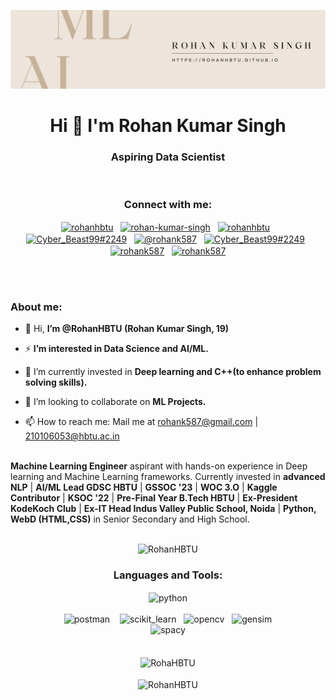 <a href="https://rohanhbtu.github.io/"><img src="LinkedIn banner.png"/></a>
<h1 align="center">Hi 👋 I'm Rohan Kumar Singh</h1>
<h3 align="center">Aspiring Data Scientist</h3>
<br>
<h3 align="center">Connect with me:</h3>
<!---<br>--->
<p align="center">
<a href="https://dev.to/rohanhbtu" target="blank"><img align="center" src="https://raw.githubusercontent.com/rahuldkjain/github-profile-readme-generator/master/src/images/icons/Social/devto.svg" alt="rohanhbtu" height="40" width="40" /></a>
&nbsp;
<a href="https://www.linkedin.com/in/rohan-kumar-singh-b17400227/" target="blank"><img align="center" src="https://skillicons.dev/icons?i=linkedin" alt="rohan-kumar-singh" height="40" width="40" /></a>
&nbsp;
<a href="https://www.kaggle.com/rohanhbtu" target="blank"><img align="center" src="https://raw.githubusercontent.com/rahuldkjain/github-profile-readme-generator/master/src/images/icons/Social/kaggle.svg" alt="rohanhbtu" height="30" width="40" /></a>
&nbsp;
<a href="https://discord.gg/SJRgZ6ZE" target="blank"><img align="center" src="https://skillicons.dev/icons?i=discord" alt="Cyber_Beast99#2249" height="40" width="40" /></a>
&nbsp;
<a href="mailto:rohank587@gmail.com"><img align="center" src="https://downloadr2.apkmirror.com/wp-content/uploads/2020/10/Gmail_round.png" alt="@rohank587" height="43" width="43" /></a>
&nbsp;
<a href="https://matrix.to/#/@rohank587:matrix.org" target="blank"><img align="center" src="https://encrypted-tbn0.gstatic.com/images?q=tbn:ANd9GcTeoGw5rFa641Q62EOqZstwmNUPhLnfIY5PrZeyUwtm9PIMgsw63_-PJQex2wn3H9RO5hI&usqp=CAU" alt="Cyber_Beast99#2249" height="40" width="90" /></a>
&nbsp;
<a href="https://twitter.com/rohank587" target="blank"><img align="center" src="https://skillicons.dev/icons?i=twitter" alt="rohank587" height="40" width="40" /></a>
&nbsp;
<a href="https://devfolio.co/@RohanHBTU" target="blank"><img align="center" src="https://github.com/devfolioco/brand-assets/blob/main/Logo/Logo.svg" alt="rohank587" height="40" width="40" /></a>
</p>
<br>
<br>
<h3 align="left">About me:</h3>

- 👋 Hi, **I’m @RohanHBTU (Rohan Kumar Singh, 19)**<br>

- ⚡ **I’m interested in Data Science and AI/ML.**<br>

- 🌱 I’m currently invested in **Deep learning and C++(to enhance problem solving skills).**<br>

- 💬 I’m looking to collaborate on **ML Projects.**<br>

- 📫 How to reach me: Mail me at rohank587@gmail.com | 210106053@hbtu.ac.in  <br>
<br>
<strong>Machine Learning Engineer</strong> aspirant with hands-on experience in Deep learning and Machine Learning frameworks. Currently invested in <strong>advanced NLP</strong> | <strong>AI/ML Lead GDSC HBTU</strong> | <strong>GSSOC '23</strong> | <strong>WOC 3.O</strong> | <strong>Kaggle Contributor</strong> | <strong>KSOC '22</strong> | <strong>Pre-Final Year B.Tech HBTU</strong> | <strong>Ex-President KodeKoch Club</strong> | <strong>Ex-IT Head Indus Valley Public School, Noida</strong> | <strong>Python, WebD (HTML,CSS)</strong> in Senior Secondary and High School.
<br><br>
<p align="center"> <img src="https://komarev.com/ghpvc/?username=RohanHBTU&label=Profile%20views&color=0e75b6&style=for-the-badge" alt="RohanHBTU" /> </p>
<center>
<p align="center">
<h3 align="center">Languages and Tools:</h3>
<p align="center">
<img align="center" src="https://skillicons.dev/icons?i=py,c,cpp,mongodb,mysql,heroku,flask,fastapi,tensorflow,pytorch,cmake,html,css,git,netlify,linux,vscode,docker,bash,githubactions&perline=4" alt="python"/>
<br><br>
<img src="https://www.vectorlogo.zone/logos/getpostman/getpostman-icon.svg" alt="postman" width="40" height="40"/> &nbsp;&nbsp;
<img src="https://upload.wikimedia.org/wikipedia/commons/0/05/Scikit_learn_logo_small.svg" alt="scikit_learn" width="50" height="50"/>&nbsp;&nbsp;
<img src="https://opencv.org/wp-content/uploads/2020/07/OpenCV_logo_no_text_.png" alt="opencv" width="40" height="40"/>&nbsp;&nbsp;
<img src="https://camo.githubusercontent.com/0af679e0f4bfdd38ebbf1065bfe04f8f4e23cafff24df48b9883bbbb9413ff08/687474703a2f2f726172652d746563686e6f6c6f676965732e636f6d2f77702d636f6e74656e742f75706c6f6164732f323031362f30322f726172655f696d6167655f6f6e6c792e706e67" alt="gensim" width="40" height="40"/>
<br>
<img src="https://upload.wikimedia.org/wikipedia/commons/thumb/8/88/SpaCy_logo.svg/2560px-SpaCy_logo.svg.png" alt="spacy" width="100" height="40"/>
<br><br>
<br>
<img align="center" src="https://github-readme-stats.vercel.app/api?username=RohanHBTU&show_icons=true&locale=en&theme=dracula" alt="RohaHBTU" />
<br><br>
<img align="center" src="https://github-readme-streak-stats.herokuapp.com/?user=RohanHBTU&theme=dracula" alt="RohanHBTU" />
</p>


</p></center>
<!---
<img align="center" src="https://github-readme-stats.vercel.app/api/top-langs/?username=RohanHBTU&theme=dracula&layout=compact" alt="RohaHBTU" />
--->


<!---
RohanHBTU/RohanHBTU is a ✨ special ✨ repository because its `README.md` (this file) appears on your GitHub profile.
You can click the Preview link to take a look at your changes.
--->
